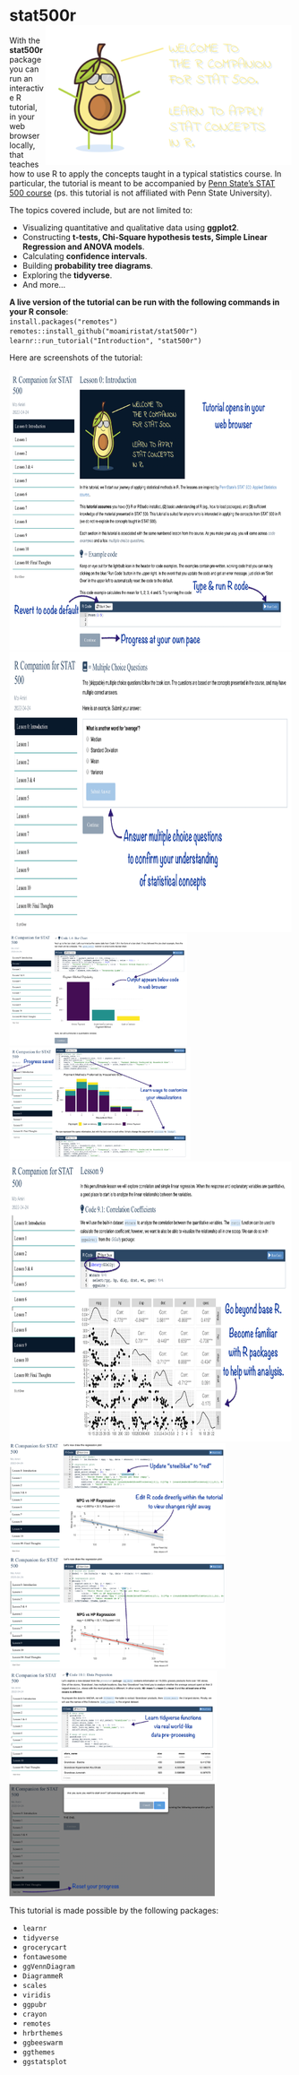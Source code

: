 # stat500r <img src="inst/tutorials/Introduction/images/introduction.png" align="right" height="250px" />

With the **stat500r** package you can run an interactive R tutorial, in your web browser locally, that
teaches how to use R to apply the concepts taught in
a typical statistics course. In particular, the tutorial is meant to be
accompanied by [Penn State’s STAT 500 course](https://online.stat.psu.edu/stat500/) (ps. this tutorial is not affiliated with
Penn State University).

The topics covered include, but are not limited to: 
- Visualizing quantitative and qualitative data using **ggplot2**.  
- Constructing **t-tests, Chi-Square hypothesis tests, Simple Linear Regression and ANOVA models**.  
- Calculating **confidence intervals**.  
- Building **probability tree diagrams**.  
- Exploring the **tidyverse**.  
- And more…  

**A live version of the tutorial can be run with the following commands in your R console**:  
`install.packages("remotes")`  
`remotes::install_github("moamiristat/stat500r")`  
`learnr::run_tutorial("Introduction", "stat500r")`  

Here are screenshots of the tutorial:

<img src="inst/tutorials/Introduction/images/tutorial-1.png" height="500px" />

<img src="inst/tutorials/Introduction/images/tutorial-2.png" height="500px" />

<img src="inst/tutorials/Introduction/images/tutorial-3.png" height="200px" />
<img src="inst/tutorials/Introduction/images/tutorial-4.png" height="200px" />

<img src="inst/tutorials/Introduction/images/tutorial-5.png" height="500px" />

<img src="inst/tutorials/Introduction/images/tutorial-6.png" height="200px" />
<img src="inst/tutorials/Introduction/images/tutorial-7.png" height="200px" />

<img src="inst/tutorials/Introduction/images/tutorial-8.png" height="200px" />
<img src="inst/tutorials/Introduction/images/tutorial-9.png" height="200px" />

This tutorial is made possible by the following packages:

- `learnr`  
- `tidyverse`  
- `grocerycart`  
- `fontawesome`  
- `ggVennDiagram`  
- `DiagrammeR`  
- `scales`  
- `viridis`  
- `ggpubr`  
- `crayon`  
- `remotes`  
- `hrbrthemes`  
- `ggbeeswarm`  
- `ggthemes`  
- `ggstatsplot`  
